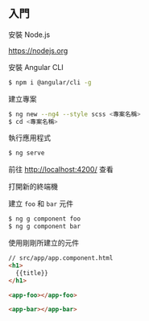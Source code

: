 ## 入門


安裝 Node.js

https://nodejs.org

安裝 Angular CLI

```bash
$ npm i @angular/cli -g
```

建立專案

```bash
$ ng new --ng4 --style scss <專案名稱>
$ cd <專案名稱>
```

執行應用程式

```bash
$ ng serve
```

前往 [http://localhost:4200/](http://localhost:4200/) 查看

打開新的終端機

建立 `foo` 和 `bar` 元件

```bash
$ ng g component foo
$ ng g component bar
```

使用剛剛所建立的元件

```html
// src/app/app.component.html
<h1>
  {{title}}
</h1>

<app-foo></app-foo>

<app-bar></app-bar>
```
